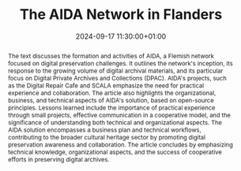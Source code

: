---
abstract: The text discusses the formation and activities of AIDA, a Flemish network
  focused on digital preservation challenges. It outlines the network's inception,
  its response to the growing volume of digital archival materials, and its particular
  focus on Digital Private Archives and Collections (DPAC). AIDA's projects, such
  as the Digital Repair Cafe and SCALA emphasize the need for practical experience
  and collaboration. The article also highlights the organizational, business, and
  technical aspects of AIDA's solution, based on open-source principles. Lessons learned
  include the importance of practical experience through small projects, effective
  communication in a cooperative model, and the significance of understanding both
  technical and organizational aspects. The AIDA solution encompasses a business plan
  and technical workflows, contributing to the broader cultural heritage sector by
  promoting digital preservation awareness and collaboration. The article concludes
  by emphasizing technical knowledge, organizational aspects, and the success of cooperative
  efforts in preserving digital archives.
creators:
- Maarten Savels
- Rony Vissers
- Wim Lowet
date: 2024-09-17 11:30:00+01:00
document_url: https://ipres2024.pubpub.org/pub/k09pq9ul/download/pdf
grand_parent: iPRES
institutions: []
keywords:
- governance, resourcing, and management for dp
- start 2 preserve
landing_page_url: https://ipres2024.pubpub.org/pub/k09pq9ul/
language: eng
layout: publication
license: Creative Commons Attribution 4.0 (CC-BY-4.0)
notes_url: https://docs.google.com/document/d/18q7nGVrhTj5qLOs3b-qg74krPB0yPTA0GoltsBuA2w0/edit#heading=h.aar4tupij1po
parent: iPRES 2024
publication_type: paper
size: null
slides_url: ''
source_name: iPRES
stream_url: https://www.archief.vlaanderen.be/archief/records/dossiers/5acb210228ce4315ae650812d056a482329eb83ed2dc42398a51505dc153be81/documents/bd35e0d952454965a64a917ee3741564b70655a27ed640c5aad0d31be3cee8ec
title: The AIDA Network in Flanders
year: 2024
---